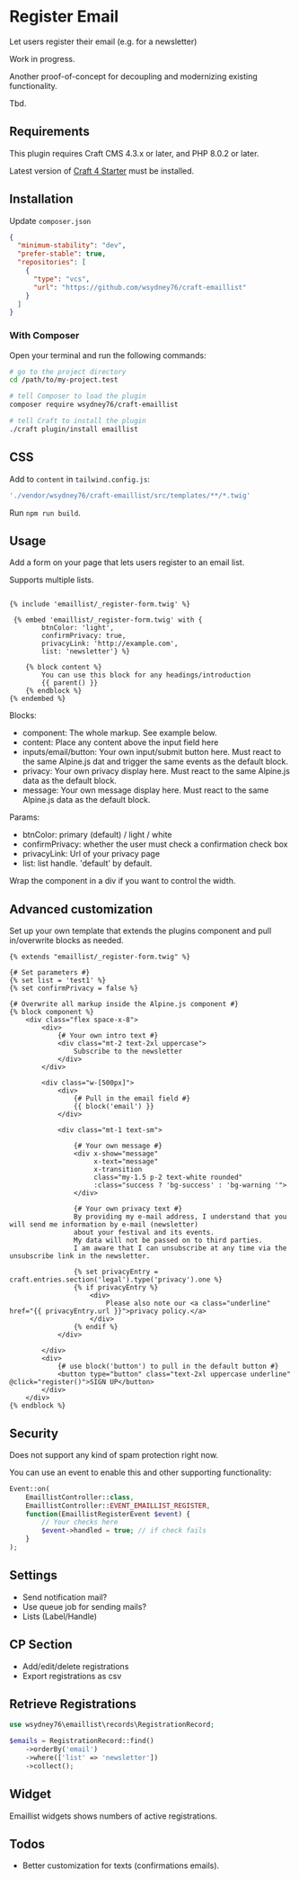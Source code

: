 # Register Email

Let users register their email (e.g. for a newsletter)

Work in progress.

Another proof-of-concept for decoupling and modernizing existing functionality.

Tbd.
## Requirements

This plugin requires Craft CMS 4.3.x or later, and PHP 8.0.2 or later.

Latest version of [Craft 4 Starter](https://github.com/wsydney76/craft4-ddev-starter) must be installed.

## Installation

Update `composer.json`

```json
{
  "minimum-stability": "dev",
  "prefer-stable": true,
  "repositories": [
    {
      "type": "vcs",
      "url": "https://github.com/wsydney76/craft-emaillist"
    }
  ]
}
```

### With Composer

Open your terminal and run the following commands:

```bash
# go to the project directory
cd /path/to/my-project.test

# tell Composer to load the plugin
composer require wsydney76/craft-emaillist

# tell Craft to install the plugin
./craft plugin/install emaillist
```

## CSS

Add to `content` in `tailwind.config.js`:

```javascript
'./vendor/wsydney76/craft-emaillist/src/templates/**/*.twig'
```

Run `npm run build`.

## Usage

Add a form on your page that lets users register to an email list.

Supports multiple lists.

```twig

{% include 'emaillist/_register-form.twig' %}

 {% embed 'emaillist/_register-form.twig' with {
        btnColor: 'light', 
        confirmPrivacy: true, 
        privacyLink: 'http://example.com', 
        list: 'newsletter'} %}
    
    {% block content %}
        You can use this block for any headings/introduction 
        {{ parent() }}
    {% endblock %}
{% endembed %}
```

Blocks:

* component: The whole markup. See example below.
* content: Place any content above the input field here
* inputs/email/button: Your own input/submit button here. Must react to the same Alpine.js dat and trigger the same events as the default block.
* privacy: Your own privacy display here. Must react to the same Alpine.js data as the default block.
* message: Your own message display here. Must react to the same Alpine.js data as the default block.

Params:

* btnColor: primary (default) / light / white
* confirmPrivacy: whether the user must check a confirmation check box
* privacyLink: Url of your privacy page
* list: list handle. 'default' by default.

Wrap the component in a div if you want to control the width.

##  Advanced customization

Set up your own template that extends the plugins component and pull in/overwrite blocks as needed.

```twig
{% extends "emaillist/_register-form.twig" %}

{# Set parameters #}
{% set list = 'test1' %}
{% set confirmPrivacy = false %}

{# Overwrite all markup inside the Alpine.js component #}
{% block component %}
    <div class="flex space-x-8">
        <div>
            {# Your own intro text #}
            <div class="mt-2 text-2xl uppercase">
                Subscribe to the newsletter
            </div>
        </div>

        <div class="w-[500px]">
            <div>
                {# Pull in the email field #}
                {{ block('email') }}
            </div>

            <div class="mt-1 text-sm">

                {# Your own message #}
                <div x-show="message"
                     x-text="message"
                     x-transition
                     class="my-1.5 p-2 text-white rounded"
                     :class="success ? 'bg-success' : 'bg-warning '">
                </div>
                
                {# Your own privacy text #}
                By providing my e-mail address, I understand that you will send me information by e-mail (newsletter)
                about your festival and its events.
                My data will not be passed on to third parties.
                I am aware that I can unsubscribe at any time via the unsubscribe link in the newsletter.

                {% set privacyEntry = craft.entries.section('legal').type('privacy').one %}
                {% if privacyEntry %}
                    <div>
                        Please also note our <a class="underline" href="{{ privacyEntry.url }}">privacy policy.</a>
                    </div>
                {% endif %}
            </div>

        </div>
        <div>
            {# use block('button') to pull in the default button #}
            <button type="button" class="text-2xl uppercase underline" @click="register()">SIGN UP</button>
        </div>
    </div>
{% endblock %}
```

## Security

Does not support any kind of spam protection right now.

You can use an event to enable this and other supporting functionality: 


```php
Event::on(
    EmaillistController::class,
    EmaillistController::EVENT_EMAILLIST_REGISTER,
    function(EmaillistRegisterEvent $event) {
        // Your checks here
        $event->handled = true; // if check fails
    }
);
```

## Settings

* Send notification mail?
* Use queue job for sending mails?
* Lists (Label/Handle)

## CP Section

* Add/edit/delete registrations
* Export registrations as csv

## Retrieve Registrations

```php
use wsydney76\emaillist\records\RegistrationRecord;

$emails = RegistrationRecord::find()
    ->orderBy('email')
    ->where(['list' => 'newsletter'])
    ->collect();
```

## Widget

Emaillist widgets shows numbers of active registrations.

## Todos

* Better customization for texts (confirmations emails).

